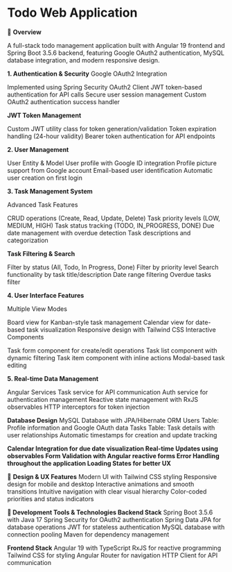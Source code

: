 # Todo Web Application
🎯  **Overview**

A full-stack todo management application built with Angular 19 frontend and Spring Boot 3.5.6 backend, featuring Google OAuth2 authentication, MySQL database integration, and modern responsive design.

**1. Authentication & Security**
Google OAuth2 Integration

Implemented using Spring Security OAuth2 Client
JWT token-based authentication for API calls
Secure user session management
Custom OAuth2 authentication success handler

**JWT Token Management**

Custom JWT utility class for token generation/validation
Token expiration handling (24-hour validity)
Bearer token authentication for API endpoints

**2. User Management**

User Entity & Model
User profile with Google ID integration
Profile picture support from Google account
Email-based user identification
Automatic user creation on first login

**3. Task Management System**

Advanced Task Features

CRUD operations (Create, Read, Update, Delete)
Task priority levels (LOW, MEDIUM, HIGH)
Task status tracking (TODO, IN_PROGRESS, DONE)
Due date management with overdue detection
Task descriptions and categorization

**Task Filtering & Search**

Filter by status (All, Todo, In Progress, Done)
Filter by priority level
Search functionality by task title/description
Date range filtering
Overdue tasks filter

**4. User Interface Features**

Multiple View Modes

Board view for Kanban-style task management
Calendar view for date-based task visualization
Responsive design with Tailwind CSS
Interactive Components

Task form component for create/edit operations
Task list component with dynamic filtering
Task item component with inline actions
Modal-based task editing

**5. Real-time Data Management**

Angular Services
Task service for API communication
Auth service for authentication management
Reactive state management with RxJS observables
HTTP interceptors for token injection

**Database Design**
MySQL Database with JPA/Hibernate ORM
Users Table: Profile information and Google OAuth data
Tasks Table: Task details with user relationships
Automatic timestamps for creation and update tracking

**Calendar Integration for due date visualization
Real-time Updates using observables
Form Validation with Angular reactive forms
Error Handling throughout the application
Loading States for better UX**

🎨 **Design & UX Features**
Modern UI with Tailwind CSS styling
Responsive design for mobile and desktop
Interactive animations and smooth transitions
Intuitive navigation with clear visual hierarchy
Color-coded priorities and status indicators

**🔧 **Development Tools & Technologies**
Backend Stack**
Spring Boot 3.5.6 with Java 17
Spring Security for OAuth2 authentication
Spring Data JPA for database operations
JWT for stateless authentication
MySQL database with connection pooling
Maven for dependency management

**Frontend Stack**
Angular 19 with TypeScript
RxJS for reactive programming
Tailwind CSS for styling
Angular Router for navigation
HTTP Client for API communication
